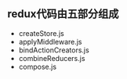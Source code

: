 ## redux代码由五部分组成

- createStore.js
- applyMiddleware.js
- bindActionCreators.js
- combineReducers.js
- compose.js
